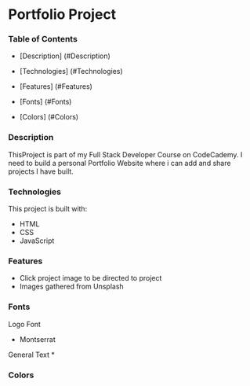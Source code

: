 # Portfolio Project


### Table of Contents

* [Description] (#Description)

* [Technologies] (#Technologies)

* [Features] (#Features)

* [Fonts] (#Fonts)

* [Colors] (#Colors)



### Description
ThisProject is part of my Full Stack Developer Course on CodeCademy. I need to build a personal Portfolio Website where i can add and share projects I have built.



### Technologies
This project is built with:
* HTML
* CSS
* JavaScript

### Features
* Click project image to be directed to project
* Images gathered from Unsplash


### Fonts
Logo Font
* Montserrat

General Text
* 


### Colors


